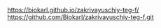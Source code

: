 https://biokarl.github.io/zakrivayuschiy-teg-f/
https://github.com/Biokarl/zakrivayuschiy-teg-f.git
